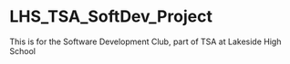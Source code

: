 # LHS_TSA_SoftDev_Project
This is for the Software Development Club, part of TSA at Lakeside High School
